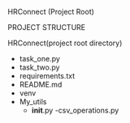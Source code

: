 HRConnect (Project Root)

PROJECT STRUCTURE

HRConnect(project root directory)

  - task_one.py 
  - task_two.py
  - requirements.txt
  - README.md 
  - venv  
  - My_utils
      - __init__.py
      -csv_operations.py
      
    